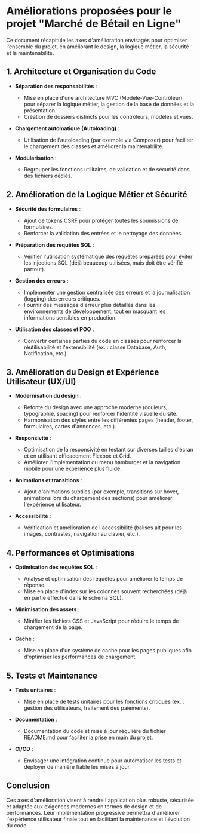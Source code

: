 # Améliorations proposées pour le projet "Marché de Bétail en Ligne"

Ce document récapitule les axes d'amélioration envisagés pour optimiser l'ensemble du projet, en améliorant le design, la logique métier, la sécurité et la maintenabilité.

## 1. Architecture et Organisation du Code

- **Séparation des responsabilités** :

  - Mise en place d'une architecture MVC (Modèle-Vue-Contrôleur) pour séparer la logique métier, la gestion de la base de données et la présentation.
  - Création de dossiers distincts pour les contrôleurs, modèles et vues.

- **Chargement automatique (Autoloading)** :

  - Utilisation de l'autoloading (par exemple via Composer) pour faciliter le chargement des classes et améliorer la maintenabilité.

- **Modularisation** :
  - Regrouper les fonctions utilitaires, de validation et de sécurité dans des fichiers dédiés.

## 2. Amélioration de la Logique Métier et Sécurité

- **Sécurité des formulaires** :

  - Ajout de tokens CSRF pour protéger toutes les soumissions de formulaires.
  - Renforcer la validation des entrées et le nettoyage des données.

- **Préparation des requêtes SQL** :

  - Vérifier l'utilisation systématique des requêtes préparées pour éviter les injections SQL (déjà beaucoup utilisées, mais doit être vérifié partout).

- **Gestion des erreurs** :

  - Implémenter une gestion centralisée des erreurs et la journalisation (logging) des erreurs critiques.
  - Fournir des messages d'erreur plus détaillés dans les environnements de développement, tout en masquant les informations sensibles en production.

- **Utilisation des classes et POO** :
  - Convertir certaines parties du code en classes pour renforcer la réutilisabilité et l'extensibilité (ex. : classe Database, Auth, Notification, etc.).

## 3. Amélioration du Design et Expérience Utilisateur (UX/UI)

- **Modernisation du design** :

  - Refonte du design avec une approche moderne (couleurs, typographie, spacing) pour renforcer l'identité visuelle du site.
  - Harmonisation des styles entre les différentes pages (header, footer, formulaires, cartes d'annonces, etc.).

- **Responsivité** :

  - Optimisation de la responsivité en testant sur diverses tailles d'écran et en utilisant efficacement Flexbox et Grid.
  - Améliorer l'implémentation du menu hamburger et la navigation mobile pour une expérience plus fluide.

- **Animations et transitions** :

  - Ajout d'animations subtiles (par exemple, transitions sur hover, animations lors du chargement des sections) pour améliorer l'expérience utilisateur.

- **Accessibilité** :
  - Vérification et amélioration de l'accessibilité (balises alt pour les images, contrastes, navigation au clavier, etc.).

## 4. Performances et Optimisations

- **Optimisation des requêtes SQL** :

  - Analyse et optimisation des requêtes pour améliorer le temps de réponse.
  - Mise en place d'index sur les colonnes souvent recherchées (déjà en partie effectué dans le schéma SQL).

- **Minimisation des assets** :

  - Minifier les fichiers CSS et JavaScript pour réduire le temps de chargement de la page.

- **Cache** :
  - Mise en place d'un système de cache pour les pages publiques afin d'optimiser les performances de chargement.

## 5. Tests et Maintenance

- **Tests unitaires** :

  - Mise en place de tests unitaires pour les fonctions critiques (ex. : gestion des utilisateurs, traitement des paiements).

- **Documentation** :

  - Documentation du code et mise à jour régulière du fichier README.md pour faciliter la prise en main du projet.

- **CI/CD** :
  - Envisager une intégration continue pour automatiser les tests et déployer de manière fiable les mises à jour.

## Conclusion

Ces axes d'amélioration visent à rendre l'application plus robuste, sécurisée et adaptée aux exigences modernes en termes de design et de performances. Leur implémentation progressive permettra d'améliorer l'expérience utilisateur finale tout en facilitant la maintenance et l'évolution du code.
